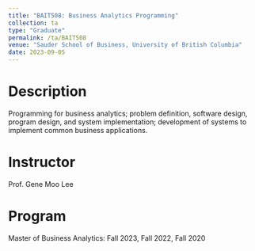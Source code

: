 ```yaml
---
title: "BAIT508: Business Analytics Programming"
collection: ta
type: "Graduate"
permalink: /ta/BAIT508
venue: "Sauder School of Business, University of British Columbia"
date: 2023-09-05
---
```


Description
======
Programming for business analytics; problem definition, software design, program design, and system implementation; development of systems to implement common business applications.

Instructor
======
Prof. Gene Moo Lee

Program
======
Master of Business Analytics: Fall 2023, Fall 2022, Fall 2020


